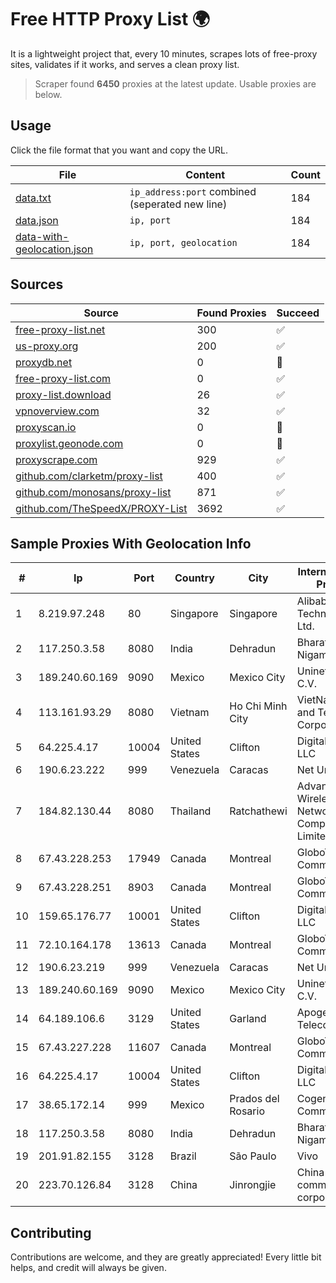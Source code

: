 
# Free HTTP Proxy List 🌍

It is a lightweight project that, every 10 minutes, scrapes lots of free-proxy sites, validates if it works, and serves a clean proxy list.


> Scraper found **6450** proxies at the latest update. Usable proxies are below.

## Usage

Click the file format that you want and copy the URL.


|File|Content|Count|
|----|-------|-----|
|[data.txt](https://raw.githubusercontent.com/themiralay/Proxy-List-World/master/data.txt)|`ip_address:port` combined (seperated new line)|184|
|[data.json](https://raw.githubusercontent.com/themiralay/Proxy-List-World/master/data.json)|`ip, port`|184|
|[data-with-geolocation.json](https://raw.githubusercontent.com/themiralay/Proxy-List-World/master/data-with-geolocation.json)|`ip, port, geolocation`|184|

## Sources

|Source|Found Proxies|Succeed|
|------|-------------|-------|
|[free-proxy-list.net](https://free-proxy-list.net)|300|✅|
|[us-proxy.org](https://www.us-proxy.org)|200|✅|
|[proxydb.net](http://proxydb.net)|0|🚫|
|[free-proxy-list.com](https://free-proxy-list.com/?page=&port=&type%5B%5D=http&type%5B%5D=https&up_time=0&search=Search)|0|✅|
|[proxy-list.download](https://www.proxy-list.download/HTTP)|26|✅|
|[vpnoverview.com](https://vpnoverview.com/privacy/anonymous-browsing/free-proxy-servers)|32|✅|
|[proxyscan.io](https://www.proxyscan.io)|0|🚫|
|[proxylist.geonode.com](https://proxylist.geonode.com/api/proxy-list?limit=300&page=1&sort_by=lastChecked&sort_type=desc&protocols=http,https)|0|🚫|
|[proxyscrape.com](https://api.proxyscrape.com/v2/?request=displayproxies&protocol=http&timeout=10000&country=all&ssl=all&anonymity=all)|929|✅|
|[github.com/clarketm/proxy-list](https://raw.githubusercontent.com/clarketm/proxy-list/master/proxy-list-raw.txt)|400|✅|
|[github.com/monosans/proxy-list](https://raw.githubusercontent.com/monosans/proxy-list/main/proxies/http.txt)|871|✅|
|[github.com/TheSpeedX/PROXY-List](https://raw.githubusercontent.com/TheSpeedX/PROXY-List/master/http.txt)|3692|✅|


## Sample Proxies With Geolocation Info

|#|Ip|Port|Country|City|Internet Service Provider|
|-|--|----|-------|----|-------------------------|
|1|8.219.97.248|80|Singapore|Singapore|Alibaba (US) Technology Co., Ltd.|
|2|117.250.3.58|8080|India|Dehradun|Bharat Sanchar Nigam Ltd|
|3|189.240.60.169|9090|Mexico|Mexico City|Uninet S.A. de C.V.|
|4|113.161.93.29|8080|Vietnam|Ho Chi Minh City|VietNam Post and Telecom Corporation|
|5|64.225.4.17|10004|United States|Clifton|DigitalOcean, LLC|
|6|190.6.23.222|999|Venezuela|Caracas|Net Uno|
|7|184.82.130.44|8080|Thailand|Ratchathewi|Advanced Wireless Network Company Limited|
|8|67.43.228.253|17949|Canada|Montreal|GloboTech Communications|
|9|67.43.228.251|8903|Canada|Montreal|GloboTech Communications|
|10|159.65.176.77|10001|United States|Clifton|DigitalOcean, LLC|
|11|72.10.164.178|13613|Canada|Montreal|GloboTech Communications|
|12|190.6.23.219|999|Venezuela|Caracas|Net Uno|
|13|189.240.60.169|9090|Mexico|Mexico City|Uninet S.A. de C.V.|
|14|64.189.106.6|3129|United States|Garland|Apogee Telecom Inc.|
|15|67.43.227.228|11607|Canada|Montreal|GloboTech Communications|
|16|64.225.4.17|10004|United States|Clifton|DigitalOcean, LLC|
|17|38.65.172.14|999|Mexico|Prados del Rosario|Cogent Communications|
|18|117.250.3.58|8080|India|Dehradun|Bharat Sanchar Nigam Ltd|
|19|201.91.82.155|3128|Brazil|São Paulo|Vivo|
|20|223.70.126.84|3128|China|Jinrongjie|China Mobile communications corporation|



## Contributing

Contributions are welcome, and they are greatly appreciated! Every
little bit helps, and credit will always be given.

